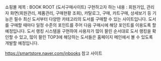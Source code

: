 쇼핑몰 제목
: BOOK ROOT (도서구매사이트)
구현하고자 하는 내용
:
회원가입, 관리자 화면(회원관리, 제품관리, 구매현황 조회), 카탈로그, 구매, 카트구매, 상세보기 등 기능은 필수
최신 도서부터 다양한 카테고리의 도서를 구매할 수 있는 사이트입니다. 도서를 구매할 때마다 일정 수준의 포인트를 주어 다음 구매시에 해당 포인트를 이용도록 할 예정입니다. 도서 랭킹 시스템을 구현하여 사용자가 많이 팔린 순서대로 도서 랭킹을 확인할 수 있고, 많이 팔린 TOP3에 해당하는 도서들은 홈페이지 메인에서 볼 수 있도록 개발할 예정입니다.

https://smartstore.naver.com/jnbooks 참고 사이트 